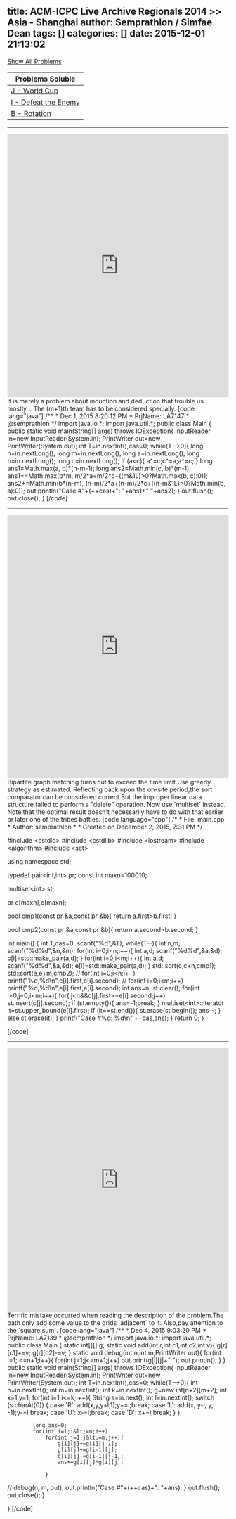 title: ACM-ICPC Live Archive Regionals 2014 >> Asia - Shanghai
author: Semprathlon / Simfae Dean
tags: []
categories: []
date: 2015-12-01 21:13:02
---
[Show All Problems](https://icpcarchive.ecs.baylor.edu/index.php?option=com_onlinejudge&Itemid=8&category=648)

|Problems Soluble|
|---|
|[J - World Cup](https://icpcarchive.ecs.baylor.edu/index.php?option=com_onlinejudge&Itemid=8&category=648&page=show_problem&problem=5159)|
|[I - Defeat the Enemy](https://icpcarchive.ecs.baylor.edu/index.php?option=com_onlinejudge&Itemid=8&category=648&page=show_problem&problem=5158)|
|[B - Rotation](https://icpcarchive.ecs.baylor.edu/index.php?option=com_onlinejudge&Itemid=8&category=648&page=show_problem&problem=5151)|

<!--more-->

------

<iframe src="https://icpcarchive.ecs.baylor.edu/external/71/7147.pdf" width="100%" height="600" scrolling="auto" frameborder="0"></iframe>
It is merely a problem about induction and deduction that trouble us mostly...  
The (m+1)th team has to be considered specially.
[code lang="java"]
/**
 * Dec 1, 2015 8:20:12 PM
 * PrjName: LA7147
 * @semprathlon
 */
import java.io.*;
import java.util.*;
public class Main {
	public static void main(String[] args) throws IOException{
		InputReader in=new InputReader(System.in);
		PrintWriter out=new PrintWriter(System.out);
		int T=in.nextInt(),cas=0;
		while(T--&gt;0){
			long n=in.nextLong();
			long m=in.nextLong();
			long a=in.nextLong();
			long b=in.nextLong();
			long c=in.nextLong();
			if (a&lt;c){
				a^=c;c^=a;a^=c;
			}
			long ans1=Math.max(a, b)*(n-m-1);
			long ans2=Math.min(c, b)*(m-1);
			ans1+=Math.max(b*m, m/2*a+m/2*c+((m&amp;1L)&gt;0?Math.max(b, c):0));
			ans2+=Math.min(b*(n-m), (n-m)/2*a+(n-m)/2*c+((n-m&amp;1L)&gt;0?Math.min(b, a):0));
			out.println(&quot;Case #&quot;+(++cas)+&quot;: &quot;+ans1+&quot; &quot;+ans2);
		}
		out.flush();
		out.close();
	}
[/code]

------

<iframe src="https://icpcarchive.ecs.baylor.edu/external/71/7146.pdf" width="100%" height="600" scrolling="auto" frameborder="0"></iframe>
Bipartite graph matching turns out to exceed the time limit.Use greedy strategy as estimated.
Reflecting back upon the on-site period,the sort comparator can be considered correct.But the improper linear data structure failed to perform a "delete" operation.
Now use `multiset` instead.
Note that the optimal result doesn't necessarily have to do with that earlier or later one of the tribes battles.
[code language="cpp"]
/* 
 * File:   main.cpp
 * Author: semprathlon
 *
 * Created on December 2, 2015, 7:31 PM
 */

#include &lt;cstdio&gt;
#include &lt;cstdlib&gt;
#include &lt;iostream&gt;
#include &lt;algorithm&gt;
#include &lt;set&gt;

using namespace std;

typedef pair&lt;int,int&gt; pr;
const int maxn=100010;

multiset&lt;int&gt; st;

pr c[maxn],e[maxn];

bool cmp1(const pr &amp;a,const pr &amp;b){
    return a.first&gt;b.first;
}

bool cmp2(const pr &amp;a,const pr &amp;b){
    return a.second&gt;b.second;
}

int main() {
    int T,cas=0;
    scanf(&quot;%d&quot;,&amp;T);
    while(T--){
        int n,m;
        scanf(&quot;%d%d&quot;,&amp;n,&amp;m);
        for(int i=0;i&lt;n;i++){
            int a,d;
            scanf(&quot;%d%d&quot;,&amp;a,&amp;d);
            c[i]=std::make_pair(a,d);
        }
        for(int i=0;i&lt;m;i++){
            int a,d;
            scanf(&quot;%d%d&quot;,&amp;a,&amp;d);
            e[i]=std::make_pair(a,d);
        }
        std::sort(c,c+n,cmp1);
        std::sort(e,e+m,cmp2);
//        for(int i=0;i&lt;n;i++) printf(&quot;%d,%d\n&quot;,c[i].first,c[i].second);
//        for(int i=0;i&lt;m;i++) printf(&quot;%d,%d\n&quot;,e[i].first,e[i].second);
        int ans=n;
        st.clear();
        for(int i=0,j=0;i&lt;m;i++){
            for(;j&lt;n&amp;&amp;c[j].first&gt;=e[i].second;j++)
                st.insert(c[j].second);
            if (st.empty()){
                ans=-1;break;
            }
            multiset&lt;int&gt;::iterator it=st.upper_bound(e[i].first);
            if (it==st.end()){
                st.erase(st.begin());
                ans--;
            }
            else
                st.erase(it);
        }
        printf(&quot;Case #%d: %d\n&quot;,++cas,ans);
    }
    return 0;
}

[/code]

------

<iframe src="https://icpcarchive.ecs.baylor.edu/external/71/7139.pdf" width="100%" height="600" scrolling="auto" frameborder="0"></iframe>
Terrific mistake occurred when reading the description of the problem.The path only add some value to the grids `adjacent` to it.
Also,pay attention to the `square sum`.
[code lang="java"]
/**
 * Dec 4, 2015 9:03:20 PM
 * PrjName: LA7139
 * @semprathlon
 */
import java.io.*;
import java.util.*;
public class Main {
	static int[][] g;
	static void add(int r,int c1,int c2,int v){
		g[r][c1]+=v;
		g[r][c2]-=v;
	}
	static void debug(int n,int m,PrintWriter out){
		for(int i=1;i&lt;=n+1;i++){
			for(int j=1;j&lt;=m+1;j++)
				out.print(g[i][j]+&quot; &quot;);
			out.println();
		}
	}
	public static void main(String[] args) throws IOException{
		InputReader in=new InputReader(System.in);
		PrintWriter out=new PrintWriter(System.out);
		int T=in.nextInt(),cas=0;
		while(T--&gt;0){
			int n=in.nextInt();
			int m=in.nextInt();
			int k=in.nextInt();
			g=new int[n+2][m+2];
			int x=1,y=1; 
			for(int i=1;i&lt;=k;i++){
				String s=in.next();
				int l=in.nextInt();
				switch (s.charAt(0)) {
				case 'R':
					add(x,y,y+l,1);y+=l;break;
				case 'L':
					add(x, y-l, y, -1);y-=l;break;
				case 'U':
					x-=l;break;
				case 'D':
					x+=l;break;
				}
			}

			long ans=0;
			for(int i=1;i&lt;=n;i++)
				for(int j=1;j&lt;=m;j++){
					g[i][j]+=g[i][j-1];
					g[i][j]+=g[i-1][j];
					g[i][j]-=g[i-1][j-1];
					ans+=g[i][j]*g[i][j];
					
				}
//			debug(n, m, out);
			out.println(&quot;Case #&quot;+(++cas)+&quot;: &quot;+ans);
		}
		out.flush();
		out.close();
	}

}
[/code]